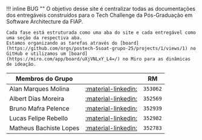 !!! inline BUG ""
    O objetivo desse site é centralizar todas as documentações dos entregáveis construídos para o Tech Challenge da Pós-Graduação em Software Architecture da FIAP. 
    
    Cada fase está estruturada como uma aba do site e cada entregável como uma seção da respectiva aba.
    Estamos organizando as tarefas através do [board](https://github.com/orgs/postech-5soat-grupo-25/projects/1/views/1) no GitHub e utilizamos um [board](https://miro.com/app/board/uXjVNLxY_L4=/) no Miro para as dinâmicas de ideação.

| Membros do Grupo       |                                                                             | RM       |
| ---------------------- | --------------------------------------------------------------------------- | -------- |
| Alan Marques Molina    | [:material-linkedin:](https://www.linkedin.com/in/alanmmolina/)             | `353062` |
| Albert Dias Moreira    | [:material-linkedin:](https://www.linkedin.com/in/albert-moreira-62b9272b/) | `352569` |
| Bruno Mafra Pelence    | [:material-linkedin:](https://www.linkedin.com/in/bruno-mafra-pelence/)     | `352939`      |
| Lucas Felipe Rebello   | [:material-linkedin:](https://www.linkedin.com/in/lucas-rebello-b01849112/) | `352982`      |
| Matheus Bachiste Lopes | [:material-linkedin:](https://www.linkedin.com/in/matheus-bachiste-lopes/)  | `352783` |


